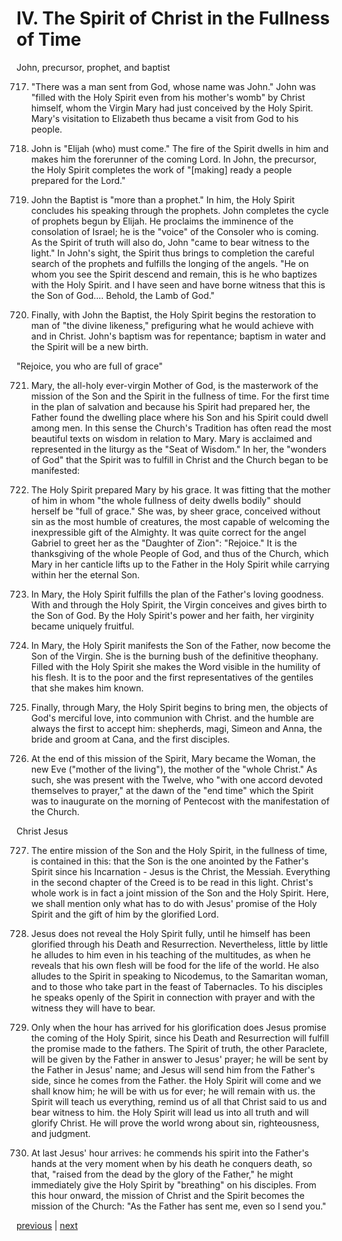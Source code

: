 # IV. The Spirit of Christ in the Fullness of Time

John, precursor, prophet, and baptist

717. "There was a man sent from God, whose name was John." John was "filled with the Holy Spirit even from his mother's womb" by Christ himself, whom the Virgin Mary had just conceived by the Holy Spirit. Mary's visitation to Elizabeth thus became a visit from God to his people.

718. John is "Elijah (who) must come." The fire of the Spirit dwells in him and makes him the forerunner of the coming Lord. In John, the precursor, the Holy Spirit completes the work of "[making] ready a people prepared for the Lord."

719. John the Baptist is "more than a prophet." In him, the Holy Spirit concludes his speaking through the prophets. John completes the cycle of prophets begun by Elijah. He proclaims the imminence of the consolation of Israel; he is the "voice" of the Consoler who is coming. As the Spirit of truth will also do, John "came to bear witness to the light." In John's sight, the Spirit thus brings to completion the careful search of the prophets and fulfills the longing of the angels. "He on whom you see the Spirit descend and remain, this is he who baptizes with the Holy Spirit. and I have seen and have borne witness that this is the Son of God.... Behold, the Lamb of God."

720. Finally, with John the Baptist, the Holy Spirit begins the restoration to man of "the divine likeness," prefiguring what he would achieve with and in Christ. John's baptism was for repentance; baptism in water and the Spirit will be a new birth.

"Rejoice, you who are full of grace"

721. Mary, the all-holy ever-virgin Mother of God, is the masterwork of the mission of the Son and the Spirit in the fullness of time. For the first time in the plan of salvation and because his Spirit had prepared her, the Father found the dwelling place where his Son and his Spirit could dwell among men. In this sense the Church's Tradition has often read the most beautiful texts on wisdom in relation to Mary. Mary is acclaimed and represented in the liturgy as the "Seat of Wisdom." In her, the "wonders of God" that the Spirit was to fulfill in Christ and the Church began to be manifested:

722. The Holy Spirit prepared Mary by his grace. It was fitting that the mother of him in whom "the whole fullness of deity dwells bodily" should herself be "full of grace." She was, by sheer grace, conceived without sin as the most humble of creatures, the most capable of welcoming the inexpressible gift of the Almighty. It was quite correct for the angel Gabriel to greet her as the "Daughter of Zion": "Rejoice." It is the thanksgiving of the whole People of God, and thus of the Church, which Mary in her canticle lifts up to the Father in the Holy Spirit while carrying within her the eternal Son.

723. In Mary, the Holy Spirit fulfills the plan of the Father's loving goodness. With and through the Holy Spirit, the Virgin conceives and gives birth to the Son of God. By the Holy Spirit's power and her faith, her virginity became uniquely fruitful.

724. In Mary, the Holy Spirit manifests the Son of the Father, now become the Son of the Virgin. She is the burning bush of the definitive theophany. Filled with the Holy Spirit she makes the Word visible in the humility of his flesh. It is to the poor and the first representatives of the gentiles that she makes him known.

725. Finally, through Mary, the Holy Spirit begins to bring men, the objects of God's merciful love, into communion with Christ. and the humble are always the first to accept him: shepherds, magi, Simeon and Anna, the bride and groom at Cana, and the first disciples.

726. At the end of this mission of the Spirit, Mary became the Woman, the new Eve ("mother of the living"), the mother of the "whole Christ." As such, she was present with the Twelve, who "with one accord devoted themselves to prayer," at the dawn of the "end time" which the Spirit was to inaugurate on the morning of Pentecost with the manifestation of the Church.

Christ Jesus

727. The entire mission of the Son and the Holy Spirit, in the fullness of time, is contained in this: that the Son is the one anointed by the Father's Spirit since his Incarnation - Jesus is the Christ, the Messiah. Everything in the second chapter of the Creed is to be read in this light. Christ's whole work is in fact a joint mission of the Son and the Holy Spirit. Here, we shall mention only what has to do with Jesus' promise of the Holy Spirit and the gift of him by the glorified Lord.

728. Jesus does not reveal the Holy Spirit fully, until he himself has been glorified through his Death and Resurrection. Nevertheless, little by little he alludes to him even in his teaching of the multitudes, as when he reveals that his own flesh will be food for the life of the world. He also alludes to the Spirit in speaking to Nicodemus, to the Samaritan woman, and to those who take part in the feast of Tabernacles. To his disciples he speaks openly of the Spirit in connection with prayer and with the witness they will have to bear.

729. Only when the hour has arrived for his glorification does Jesus promise the coming of the Holy Spirit, since his Death and Resurrection will fulfill the promise made to the fathers. The Spirit of truth, the other Paraclete, will be given by the Father in answer to Jesus' prayer; he will be sent by the Father in Jesus' name; and Jesus will send him from the Father's side, since he comes from the Father. the Holy Spirit will come and we shall know him; he will be with us for ever; he will remain with us. the Spirit will teach us everything, remind us of all that Christ said to us and bear witness to him. the Holy Spirit will lead us into all truth and will glorify Christ. He will prove the world wrong about sin, righteousness, and judgment.

730. At last Jesus' hour arrives: he commends his spirit into the Father's hands at the very moment when by his death he conquers death, so that, "raised from the dead by the glory of the Father," he might immediately give the Holy Spirit by "breathing" on his disciples. From this hour onward, the mission of Christ and the Spirit becomes the mission of the Church: "As the Father has sent me, even so I send you."

[previous](https://github.com/Tenari/non-fiction/blob/master/catechism/__P22.md) | [next](https://github.com/Tenari/non-fiction/blob/master/catechism/__P24.md)